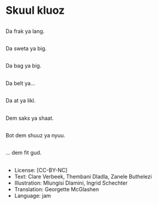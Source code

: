 # Skuul kluoz

##
Da frak ya lang.

##
Da sweta ya big.

##
Da bag ya big.

##
Da belt ya...

##
Da at ya likl.

##
Dem saks ya shaat.

##
Bot dem shuuz ya nyuu.

##
... dem fit gud.

##
* License: [CC-BY-NC]
* Text: Clare Verbeek, Thembani Dladla, Zanele Buthelezi
* Illustration: Mlungisi Dlamini, Ingrid Schechter
* Translation: Georgette McGlashen
* Language: jam
